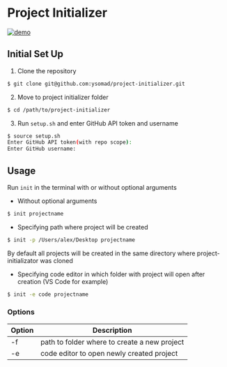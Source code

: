 # Project Initializer

[![demo](https://asciinema.org/a/423716.svg)](https://asciinema.org/a/423716?autoplay=1)

## Initial Set Up
1. Clone the repository
```bash
$ git clone git@github.com:ysomad/project-initializer.git
```
2. Move to project initializer folder
```bash
$ cd /path/to/project-initializer
```
3. Run `setup.sh` and enter GitHub API token and username
```bash
$ source setup.sh
Enter GitHub API token(with repo scope): 
Enter GitHub username: 
```

## Usage
Run `init` in the terminal with or without optional arguments
- Without optional arguments
```bash
$ init projectname
```
- Specifying path where project will be created
```bash
$ init -p /Users/alex/Desktop projectname
```
By default all projects will be created in the same directory where project-initializator was cloned
- Specifying code editor in which folder with project will open after creation (VS Code for example)
```bash
$ init -e code projectname
```

### Options
Option | Description
------------ | -------------
-f | path to folder where to create a new project
-e | code editor to open newly created project 
